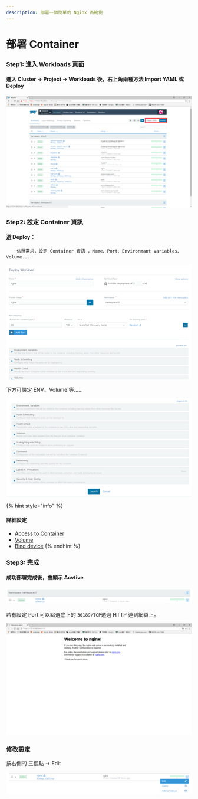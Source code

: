 ```yaml
---
description: 部署一個簡單的 Nginx 為範例
---
```


# 部署 Container

### Step1:  進入 Workloads 頁面

#### 進入 Cluster -&gt; Project -&gt; Workloads 後，右上角兩種方法 Import YAML 或 Deploy  

![](.gitbook/assets/tempsnip%20%282%29.png)

### Step2: 設定 Container 資訊

####     選  Deploy：

        依照需求，設定 Container 資訊 ，Name、Port、Environmant Variables、 Volume...

![&#x8F38;&#x5165; name&#x3001;Image&#x3001;&#x5C6C;&#x65BC;&#x54EA;&#x500B; Namesapce&#xFF0C;port &#x7B49;&#x8CC7;&#x8A0A;](.gitbook/assets/image%20%2813%29.png)

  
下方可設定 ENV、Volume 等......

![](.gitbook/assets/image%20%2824%29.png)

{% hint style="info" %}
#### 詳細設定

* [Access to Container](bu-shu-ding.md#access-to-container)
* [Volume](bu-shu-ding.md#volume-ding)
* [Bind device](bu-shu-ding.md#bind-device)
{% endhint %}

### Step3: 完成

#### 成功部署完成後，會顯示 Acvtive 

![](.gitbook/assets/image%20%2816%29.png)

若有設定 Port 可以點選底下的 `30189/TCP`透過 HTTP 連到網頁上。

![](.gitbook/assets/image%20%2823%29.png)

### 修改設定

按右側的 三個點 -&gt; Edit

![](.gitbook/assets/image%20%2811%29.png)

